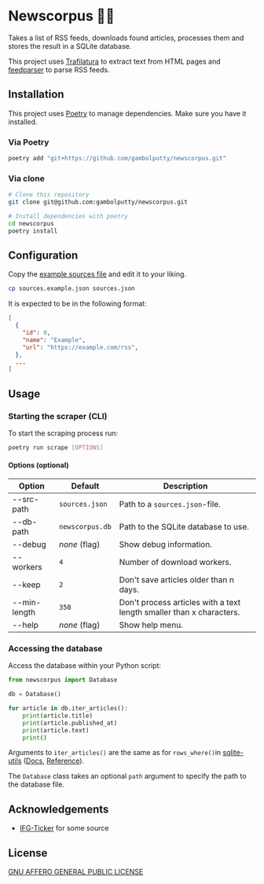 # Newscorpus 📰🐍
<!-- Description of this project -->
Takes a list of RSS feeds, downloads found articles, processes them and stores the result in a SQLite database.

This project uses [Trafilatura](https://github.com/adbar/trafilatura) to extract text from HTML pages and [feedparser](https://github.com/kurtmckee/feedparser) to parse RSS feeds.


## Installation
This project uses [Poetry](https://python-poetry.org/) to manage dependencies. Make sure you have it installed.

### Via Poetry
```bash
poetry add "git+https://github.com/gambolputty/newscorpus.git"
```

### Via clone
```bash
# Clone this repository
git clone git@github.com:gambolputty/newscorpus.git

# Install dependencies with poetry
cd newscorpus
poetry install
```

## Configuration
Copy the [example sources file](sources.example.json) and edit it to your liking.
```bash
cp sources.example.json sources.json
```
It is expected to be in the following format:
```json
[
  {
    "id": 0,
    "name": "Example",
    "url": "https://example.com/rss",
  },
  ...
]
```

## Usage

### Starting the scraper (CLI)
To start the scraping process run:
```bash
poetry run scrape [OPTIONS]
```

#### Options (optional)

| Option             | Default                           | Description                                                                                                                        |
|--------------------|-----------------------------------|------------------------------------------------------------------------------|
| --src-path         | `sources.json`                    | Path to a `sources.json`-file.            |
| --db-path          | `newscorpus.db`                   | Path to the SQLite database to use.                                          |
| --debug            | _none_ (flag)                     | Show debug information.                                                      |
| --workers          | `4`                               | Number of download workers.                                                  |
| --keep             | `2`                               | Don't save articles older than n days.                                       |
| --min-length       | `350`                             | Don't process articles with a text length smaller than x characters.         |
| --help             | _none_ (flag)                     | Show help menu.                                                              |

### Accessing the database
Access the database within your Python script:
```python
from newscorpus import Database

db = Database()

for article in db.iter_articles():
    print(article.title)
    print(article.published_at)
    print(article.text)
    print()
```
Arguments to `iter_articles()` are the same as for `rows_where()`in [sqlite-utils](https://sqlite-utils.datasette.io/) ([Docs](https://sqlite-utils.datasette.io/en/stable/python-api.html#listing-rows), [Reference](https://sqlite-utils.datasette.io/en/stable/reference.html#sqlite_utils.db.Queryable.rows_where)).

The `Database` class takes an optional `path` argument to specify the path to the database file.

## Acknowledgements
- [IFG-Ticker](https://github.com/beyondopen/ifg-ticker) for some source

## License
[GNU AFFERO GENERAL PUBLIC LICENSE](LICENSE)